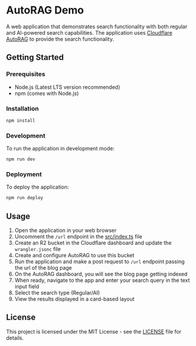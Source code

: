 # AutoRAG Demo

A web application that demonstrates search functionality with both regular and AI-powered search capabilities. The application uses [Cloudflare AutoRAG](https://developers.cloudflare.com/autorag/) to provide the search functionality.

## Getting Started

### Prerequisites

- Node.js (Latest LTS version recommended)
- npm (comes with Node.js)

### Installation

```bash
npm install
```

### Development

To run the application in development mode:

```bash
npm run dev
```

### Deployment

To deploy the application:

```bash
npm run deploy
```

## Usage

1. Open the application in your web browser
2. Uncomment the `/url` endpoint in the [src/index.ts](src/index.ts) file
3. Create an R2 bucket in the Cloudflare dashboard and update the `wrangler.jsonc` file
4. Create and configure AutoRAG to use this bucket
5. Run the application and make a post request to `/url` endpoint passing the url of the blog page
6. On the AutoRAG dashboard, you will see the blog page getting indexed
7. When ready, navigate to the app and enter your search query in the text input field
8. Select the search type (Regular/AI)
9. View the results displayed in a card-based layout

## License

This project is licensed under the MIT License - see the [LICENSE](LICENSE) file for details.
